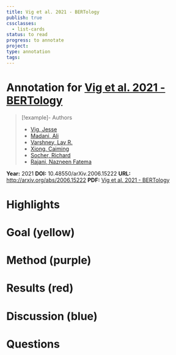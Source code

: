 ```yaml
---
title: Vig et al. 2021 - BERTology
publish: true
cssclasses:
  - list-cards
status: to read
progress: to annotate
project:
type: annotation
tags:
---
```

# Annotation for [Vig et al. 2021 - BERTology](Papers/References/Vig%20et%20al.%202021%20-%20BERTology)

> [!example]- Authors
> - [Vig, Jesse](Vig%2C%20Jesse)
> - [Madani, Ali](Madani%2C%20Ali)
> - [Varshney, Lav R.](Varshney%2C%20Lav%20R.)
> - [Xiong, Caiming](Xiong%2C%20Caiming)
> - [Socher, Richard](Socher%2C%20Richard)
> - [Rajani, Nazneen Fatema](Rajani%2C%20Nazneen%20Fatema)

**Year:** 2021
**DOI:** 10.48550/arXiv.2006.15222
**URL:** http://arxiv.org/abs/2006.15222
**PDF:** [Vig et al. 2021 - BERTology](Papers/PDFs/Vig%20et%20al.%202021%20-%20BERTology%20Meets%20Biology%20Interpreting%20Attention%20in%20Protein%20Language%20Models.pdf)

# Highlights


# Goal (yellow)


# Method (purple)


# Results (red)


# Discussion (blue)


# Questions

